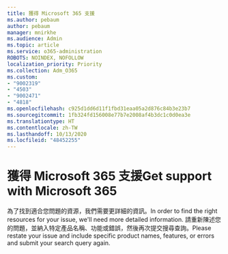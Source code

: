 ```yaml
---
title: 獲得 Microsoft 365 支援
ms.author: pebaum
author: pebaum
manager: mnirkhe
ms.audience: Admin
ms.topic: article
ms.service: o365-administration
ROBOTS: NOINDEX, NOFOLLOW
localization_priority: Priority
ms.collection: Adm_O365
ms.custom:
- "9002319"
- "4503"
- "9002471"
- "4818"
ms.openlocfilehash: c925d1dd6d11f1fbd31eaa05a2d876c84b3e23b7
ms.sourcegitcommit: 1fb324fd156008e77b7e2008af4b3dc1c0d0ea3e
ms.translationtype: HT
ms.contentlocale: zh-TW
ms.lasthandoff: 10/13/2020
ms.locfileid: "48452255"
---
```

# <a name="get-support-with-microsoft-365"></a><span data-ttu-id="10a68-102">獲得 Microsoft 365 支援</span><span class="sxs-lookup"><span data-stu-id="10a68-102">Get support with Microsoft 365</span></span>

<span data-ttu-id="10a68-103">為了找到適合您問題的資源，我們需要更詳細的資訊。</span><span class="sxs-lookup"><span data-stu-id="10a68-103">In order to find the right resources for your issue, we'll need more detailed information.</span></span> <span data-ttu-id="10a68-104">請重新陳述您的問題，並納入特定產品名稱、功能或錯誤，然後再次提交搜尋查詢。</span><span class="sxs-lookup"><span data-stu-id="10a68-104">Please restate your issue and include specific product names, features, or errors and submit your search query again.</span></span>
